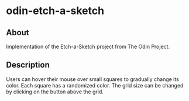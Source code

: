 # odin-etch-a-sketch

## About

Implementation of the Etch-a-Sketch project from The Odin Project.

## Description

Users can hover their mouse over small squares to gradually change its color. Each square has a randomized color. The grid size can be changed by clicking on the button
above the grid.
